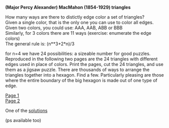 ---
---
<B>(Major Percy Alexander) MacMahon (1854-1929) triangles</B><P>
How many ways are there to distictly edge color a set of triangles?<BR>
Given a single color, that is the only one you can use to color all edges.<BR>
Given two colors, you could use: AAA, AAB, ABB or BBB<BR>
Similarly, for 3 colors there are 11 ways (exercise: enumerate the edge colors)<BR>
The general rule is: (n**3+2*n)/3<P>

for n=4 we have 24 possibilities: a sizeable number for good puzzles.
Reproduced in the following two pages are the 24 triangles with different edges
used in place of colors. Print the pages, cut the 24 triangles, and use them
as a jigsaw puzzle. There are thousands of ways to arrange the triangles together
into a hexagon. Find a few. Particularly pleasing are those where the entire
boundary of the big hexagon is made out of one type of edge.
<P>
<A HREF=macpage1.png>Page 1<A> <BR>
<A HREF=macpage2.png>Page 2<A> <BR>
<P>
One of the <A HREF=machexa.png>solutions</A><BR>
<P>
    (ps available too)
